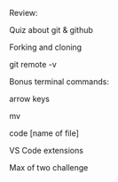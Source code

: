 Review:

Quiz about git & github

Forking and cloning

git remote -v



Bonus terminal commands:

arrow keys

mv

code [name of file]



VS Code extensions

Max of two challenge